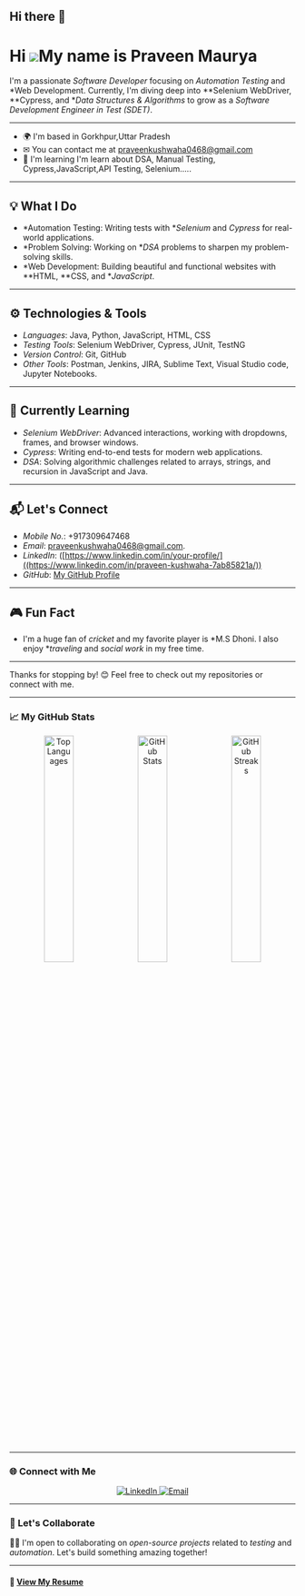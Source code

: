 ## Hi there 👋

<!--
**Praveen-kush/Praveen-kush** is a ✨ _special_ ✨ repository because its `README.md` (this file) appears on your GitHub profile.

Here are some ideas to get you started:

- 🔭 I’m currently working on ...
- 🌱 I’m currently learning ...
- 👯 I’m looking to collaborate on ...
- 🤔 I’m looking for help with ...
- 💬 Ask me about ...
- 📫 How to reach me: ...
- 😄 Pronouns: ...
- ⚡ Fun fact: ...
-->
Hi ![](https://user-images.githubusercontent.com/18350557/176309783-0785949b-9127-417c-8b55-ab5a4333674e.gif)My name is Praveen Maurya
=======================================================================================================================================


I'm a passionate *Software Developer* focusing on *Automation Testing* and *Web Development. Currently, I'm diving deep into **Selenium WebDriver, **Cypress, and **Data Structures & Algorithms* to grow as a *Software Development Engineer in Test (SDET)*.

---

* 🌍  I'm based in Gorkhpur,Uttar Pradesh
* ✉  You can contact me at [praveenkushwaha0468@gmail.com](mailto:praveenkushwaha0468@gmail.com)
* 🧠  I'm learning I'm learn about DSA, Manual Testing, Cypress,JavaScript,API Testing, Selenium.....
------------------------------------------------------------------------------------------------

## 💡 What I Do
- *Automation Testing: Writing tests with **Selenium* and *Cypress* for real-world applications.
- *Problem Solving: Working on **DSA* problems to sharpen my problem-solving skills.
- *Web Development: Building beautiful and functional websites with **HTML, **CSS, and **JavaScript*.

---

## ⚙ Technologies & Tools
- *Languages*: Java, Python, JavaScript, HTML, CSS
- *Testing Tools*: Selenium WebDriver, Cypress, JUnit, TestNG
- *Version Control*: Git, GitHub
- *Other Tools*: Postman, Jenkins, JIRA, Sublime Text, Visual Studio code, Jupyter Notebooks.

---

## 📝 Currently Learning
- *Selenium WebDriver*: Advanced interactions, working with dropdowns, frames, and browser windows.
- *Cypress*: Writing end-to-end tests for modern web applications.
- *DSA*: Solving algorithmic challenges related to arrays, strings, and recursion in JavaScript and Java.

---

## 📬 Let's Connect
- *Mobile No.*: +917309647468
- *Email*: praveenkushwaha0468@gmail.com.
- *LinkedIn*: ([https://www.linkedin.com/in/your-profile/]((https://www.linkedin.com/in/praveen-kushwaha-7ab85821a/))
- *GitHub*: [My GitHub Profile](https://github.com/Praveen-kush)

---

## 🎮 Fun Fact
- I'm a huge fan of *cricket* and my favorite player is *M.S Dhoni. I also enjoy **traveling* and *social work* in my free time.

---

Thanks for stopping by! 😊 Feel free to check out my repositories or connect with me.


---

### 📈 My GitHub Stats  
<p align="center">
  <img width="32%" src="https://github-readme-stats.vercel.app/api/top-langs?username=sukhmani-kaur1&show_icons=true&locale=en&layout=compact" alt="Top Languages" />
  <img width="32%" src="https://github-readme-stats.vercel.app/api?username=sukhmani-kaur1&show_icons=true&locale=en" alt="GitHub Stats" />
  <img width="32%" src="https://streak-stats.demolab.com/?user=sukhmani-kaur1&theme=default" alt="GitHub Streaks" />
</p>

---

### 🌐 Connect with Me
<p align="center">
  <a href="https://www.linkedin.com/in/praveen-kushwaha-7ab85821a/" target="_blank">
    <img src="https://img.shields.io/badge/LinkedIn-0077B5?style=for-the-badge&logo=linkedin&logoColor=white" alt="LinkedIn" />
  </a>
  <a href="mailto:praveenkushwaha0468@gmail.com" target="_blank">
    <img src="https://img.shields.io/badge/Email-D14836?style=for-the-badge&logo=gmail&logoColor=white" alt="Email" />
  </a>
</p>

---


### 💬 Let's Collaborate
👩‍💻 I'm open to collaborating on *open-source projects* related to *testing* and *automation*. Let's build something amazing together!  

---

#### 📄 [View My Resume](https://resume-builder-test-new.masaischool.com/resume/public?resumeId=678689b8f7b3074e912984ac)
